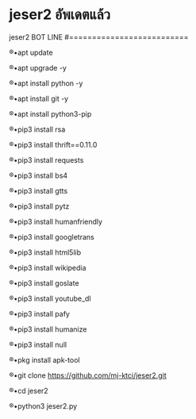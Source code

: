 # jeser2 อัพเดตแล้ว

jeser2 BOT LINE
#==========================

®•apt update 

®•apt upgrade -y 

®•apt install python -y

®•apt install git -y 

®•apt install python3-pip 

®•pip3 install rsa 

®•pip3 install thrift==0.11.0 

®•pip3 install requests 

®•pip3 install bs4 

®•pip3 install gtts 

®•pip3 install pytz 

®•pip3 install humanfriendly 

®•pip3 install googletrans 

®•pip3 install html5lib 

®•pip3 install wikipedia 

®•pip3 install goslate 

®•pip3 install youtube_dl 

®•pip3 install pafy 

®•pip3 install humanize 

®•pip3 install null 

®•pkg install apk-tool 

®•git clone https://github.com/mj-ktci/jeser2.git

®•cd jeser2

®•python3 jeser2.py
